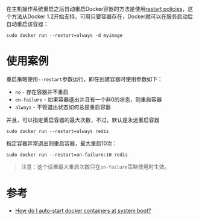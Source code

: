 在主机操作系统重启之后自动重启Docker容器的方法是使用[restart policies](https://docs.docker.com/engine/reference/run/#/restart-policies---restart)，这个方法从Docker 1.2开始支持。可用只要容器存在，Docker就可以在服务启动后自动重启该容器：

```
sudo docker run --restart=always -d myimage
```

# 使用案例

重启策略使用`--restart`参数运行，即在创建容器时使用参数如下：

* `no` - 存在容器并不重启
* `on-failure` - 如果容器退出并且有一个非0的状态，则重启容器
* `always` - 不管退出状态如何总是重启容器

并且，可以指定重启容器的最大次数，不过，默认是永远重启容器

```
sudo docker run --restart=always redis
```

指定容器异常退出则重启容器，最大重启10次：

```
sudo docker run --restart=on-failure:10 redis
```

> 注意：这个设置最大重启次数只在`on-failure`策略使用时生效。

# 参考

* [How do I auto-start docker containers at system boot?](https://serverfault.com/questions/633067/how-do-i-auto-start-docker-containers-at-system-boot)